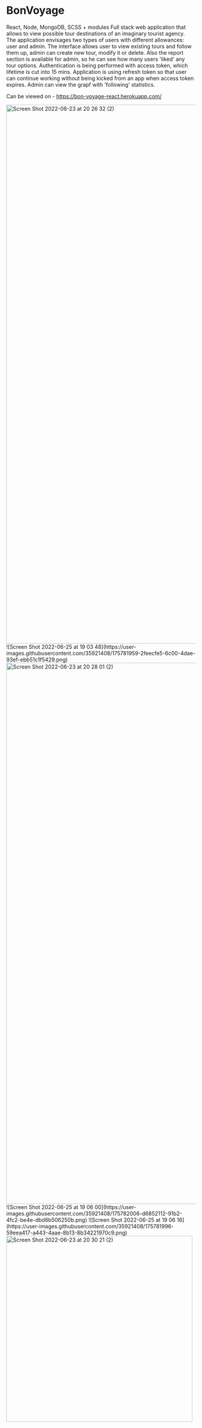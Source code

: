 # BonVoyage

React, Node, MongoDB, SCSS + modules
Full stack web application that allows to view possible tour destinations of an imaginary tourist agency.
The application envisages two types of users with different allowances: user and admin.
The interface allows user to view existing tours and follow them up, admin can create new tour, modify it or delete.
Also the report section is available for admin, so he can see how many users 'liked' any tour options.
Authentication is being performed with access token, which lifetime is cut into 15 mins. Application is using refresh token so that user can continue working without being kicked from an app when access token expires.
Admin can view the grapf with 'following' statistics.

Can be viewed on - https://bon-voyage-react.herokuapp.com/

<img width="1434" alt="Screen Shot 2022-06-23 at 20 26 32 (2)" src="https://user-images.githubusercontent.com/35921408/175361050-15f7f131-273c-40a9-b861-84a16564be98.png">
![Screen Shot 2022-06-25 at 19 03 48](https://user-images.githubusercontent.com/35921408/175781959-2feecfe5-6c00-4dae-93ef-ebb51c1f5429.png)
<img width="1440" alt="Screen Shot 2022-06-23 at 20 28 01 (2)" src="https://user-images.githubusercontent.com/35921408/175361077-dba13f8c-ddae-44de-a364-6bb935982d06.png">
![Screen Shot 2022-06-25 at 19 06 00](https://user-images.githubusercontent.com/35921408/175782006-d6852112-91b2-4fc2-be4e-dbd6b506250b.png)
![Screen Shot 2022-06-25 at 19 06 16](https://user-images.githubusercontent.com/35921408/175781996-59eea417-a443-4aae-8b13-8b34221970c9.png)

<img width="495" alt="Screen Shot 2022-06-23 at 20 30 21 (2)" src="https://user-images.githubusercontent.com/35921408/175361086-8e01f430-0bfa-4c75-8c02-a528265b3561.png">
